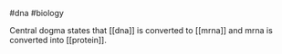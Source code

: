 #dna #biology 

Central dogma states that [[dna]] is converted to [[mrna]] and mrna is converted into [[protein]].


